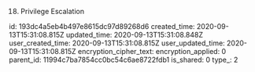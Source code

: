 18. Privilege Escalation

id: 193dc4a5eb4b497e8615dc97d89268d6
created_time: 2020-09-13T15:31:08.815Z
updated_time: 2020-09-13T15:31:08.848Z
user_created_time: 2020-09-13T15:31:08.815Z
user_updated_time: 2020-09-13T15:31:08.815Z
encryption_cipher_text: 
encryption_applied: 0
parent_id: 11994c7ba7854cc0bc54c6ae8722fdb1
is_shared: 0
type_: 2
